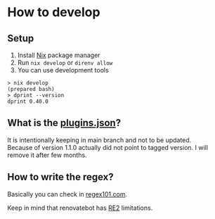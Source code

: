 # How to develop

## Setup

1. Install [Nix](https://nixos.org/) package manager
2. Run `nix develop` or `direnv allow`
3. You can use development tools

```console
> nix develop
(prepared bash)
> dprint --version
dprint 0.40.0
```

## What is the [plugins.json](plugins.json)?

It is intentionally keeping in main branch and not to be updated.\
Because of version 1.1.0 actually did not point to tagged version.
I will remove it after few months.

## How to write the regex?

Basically you can check in [regex101.com](https://regex101.com/r/162Ui3/1).

Keep in mind that renovatebot has [RE2](https://github.com/google/re2/wiki/Syntax) limitations.
